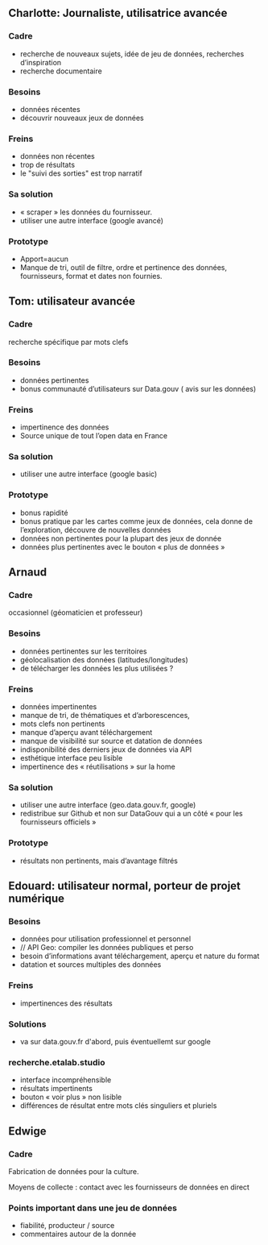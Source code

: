 ## Charlotte: Journaliste, utilisatrice avancée

### Cadre

- recherche de nouveaux sujets, idée de jeu de données, recherches d’inspiration
- recherche documentaire

### Besoins

- données récentes
- découvrir nouveaux jeux de données

### Freins

- données non récentes
- trop de résultats
- le "suivi des sorties" est trop narratif

### Sa solution

- « scraper »  les données du fournisseur.
- utiliser une autre interface (google avancé)

### Prototype

- Apport=aucun
- Manque de tri, outil de filtre, ordre et pertinence des données, fournisseurs, format et dates non fournies.


## Tom: utilisateur avancée

### Cadre

recherche spécifique par mots clefs

### Besoins

- données pertinentes
- bonus communauté d’utilisateurs sur Data.gouv ( avis sur les données)

### Freins

- impertinence des données
- Source unique de tout l’open data en France

### Sa solution

- utiliser une autre interface (google basic)

### Prototype

- bonus rapidité
- bonus pratique par les cartes comme jeux de données, cela donne de l’exploration,  découvre de nouvelles données
- données non pertinentes pour la plupart des jeux de donnée
- données plus pertinentes avec le bouton « plus de données »


## Arnaud

### Cadre

occasionnel (géomaticien et professeur)

### Besoins

- données pertinentes sur les territoires
- géolocalisation des données (latitudes/longitudes)
- de télécharger les données les plus utilisées ?

### Freins
- données impertinentes
- manque de tri, de thématiques et d’arborescences,
- mots clefs non pertinents
- manque d’aperçu avant téléchargement
- manque de visibilité sur source et datation de données
- indisponibilité des derniers jeux de données via API
- esthétique interface peu lisible
- impertinence des « réutilisations »  sur la home

### Sa solution

- utiliser une autre interface (geo.data.gouv.fr, google)
- redistribue sur Github et non sur DataGouv qui a un côté « pour les fournisseurs officiels »

### Prototype

- résultats non pertinents, mais d’avantage filtrés


## Edouard: utilisateur normal, porteur de projet numérique

### Besoins

- données pour utilisation professionnel et personnel
- // API Geo: compiler les données publiques et perso
- besoin d’informations avant téléchargement, aperçu et nature du format
- datation et sources multiples des données

### Freins

- impertinences des résultats

### Solutions

- va sur data.gouv.fr d'abord, puis éventuellemt sur google

### recherche.etalab.studio

- interface incompréhensible
- résultats impertinents
- bouton « voir plus » non lisible
- différences de résultat entre mots clés singuliers et pluriels


## Edwige

### Cadre

Fabrication de données pour la culture.

Moyens de collecte : contact avec les fournisseurs de données en direct

### Points important dans une jeu de données

- fiabilité, producteur / source
- commentaires autour de la donnée
